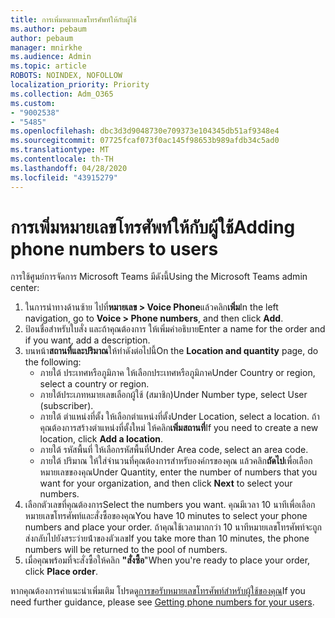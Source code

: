 ```yaml
---
title: การเพิ่มหมายเลขโทรศัพท์ให้กับผู้ใช้
ms.author: pebaum
author: pebaum
manager: mnirkhe
ms.audience: Admin
ms.topic: article
ROBOTS: NOINDEX, NOFOLLOW
localization_priority: Priority
ms.collection: Adm_O365
ms.custom:
- "9002538"
- "5485"
ms.openlocfilehash: dbc3d3d9048730e709373e104345db51af9348e4
ms.sourcegitcommit: 07725fcaf073f0ac145f98653b989afdb34c5ad0
ms.translationtype: MT
ms.contentlocale: th-TH
ms.lasthandoff: 04/28/2020
ms.locfileid: "43915279"
---
```

# <a name="adding-phone-numbers-to-users"></a><span data-ttu-id="b2ee2-102">การเพิ่มหมายเลขโทรศัพท์ให้กับผู้ใช้</span><span class="sxs-lookup"><span data-stu-id="b2ee2-102">Adding phone numbers to users</span></span>

<span data-ttu-id="b2ee2-103">การใช้ศูนย์การจัดการ Microsoft Teams มีดังนี้</span><span class="sxs-lookup"><span data-stu-id="b2ee2-103">Using the Microsoft Teams admin center:</span></span>

1. <span data-ttu-id="b2ee2-104">ในการนําทางด้านซ้าย ไปที่**หมายเลข > Voice Phone**แล้วคลิก**เพิ่ม**</span><span class="sxs-lookup"><span data-stu-id="b2ee2-104">In the left navigation, go to **Voice > Phone numbers**, and then click **Add**.</span></span>
2. <span data-ttu-id="b2ee2-105">ป้อนชื่อสําหรับใบสั่ง และถ้าคุณต้องการ ให้เพิ่มคําอธิบาย</span><span class="sxs-lookup"><span data-stu-id="b2ee2-105">Enter a name for the order and if you want, add a description.</span></span>
3. <span data-ttu-id="b2ee2-106">บนหน้า**สถานที่และปริมาณ**ให้ทําดังต่อไปนี้</span><span class="sxs-lookup"><span data-stu-id="b2ee2-106">On the **Location and quantity** page, do the following:</span></span>
    - <span data-ttu-id="b2ee2-107">ภายใต้ ประเทศหรือภูมิภาค ให้เลือกประเทศหรือภูมิภาค</span><span class="sxs-lookup"><span data-stu-id="b2ee2-107">Under Country or region, select a country or region.</span></span>
    - <span data-ttu-id="b2ee2-108">ภายใต้ประเภทหมายเลขเลือกผู้ใช้ (สมาชิก)</span><span class="sxs-lookup"><span data-stu-id="b2ee2-108">Under Number type, select User (subscriber).</span></span>
    - <span data-ttu-id="b2ee2-109">ภายใต้ ตําแหน่งที่ตั้ง ให้เลือกตําแหน่งที่ตั้ง</span><span class="sxs-lookup"><span data-stu-id="b2ee2-109">Under Location, select a location.</span></span> <span data-ttu-id="b2ee2-110">ถ้าคุณต้องการสร้างตําแหน่งที่ตั้งใหม่ ให้คลิก**เพิ่มสถานที่**</span><span class="sxs-lookup"><span data-stu-id="b2ee2-110">If you need to create a new location, click **Add a location**.</span></span>
    - <span data-ttu-id="b2ee2-111">ภายใต้ รหัสพื้นที่ ให้เลือกรหัสพื้นที่</span><span class="sxs-lookup"><span data-stu-id="b2ee2-111">Under Area code, select an area code.</span></span>
    - <span data-ttu-id="b2ee2-112">ภายใต้ ปริมาณ ให้ใส่จํานวนที่คุณต้องการสําหรับองค์กรของคุณ แล้วคลิก**ถัดไป**เพื่อเลือกหมายเลขของคุณ</span><span class="sxs-lookup"><span data-stu-id="b2ee2-112">Under Quantity, enter the number of numbers that you want for your organization, and then click **Next** to select your numbers.</span></span>
4. <span data-ttu-id="b2ee2-113">เลือกตัวเลขที่คุณต้องการ</span><span class="sxs-lookup"><span data-stu-id="b2ee2-113">Select the numbers you want.</span></span> <span data-ttu-id="b2ee2-114">คุณมีเวลา 10 นาทีเพื่อเลือกหมายเลขโทรศัพท์และสั่งซื้อของคุณ</span><span class="sxs-lookup"><span data-stu-id="b2ee2-114">You have 10 minutes to select your phone numbers and place your order.</span></span> <span data-ttu-id="b2ee2-115">ถ้าคุณใช้เวลามากกว่า 10 นาทีหมายเลขโทรศัพท์จะถูกส่งกลับไปยังสระว่ายน้ําของตัวเลข</span><span class="sxs-lookup"><span data-stu-id="b2ee2-115">If you take more than 10 minutes, the phone numbers will be returned to the pool of numbers.</span></span>
5. <span data-ttu-id="b2ee2-116">เมื่อคุณพร้อมที่จะสั่งซื้อให้คลิก **"สั่งซื้อ**"</span><span class="sxs-lookup"><span data-stu-id="b2ee2-116">When you're ready to place your order, click **Place order**.</span></span>

<span data-ttu-id="b2ee2-117">หากคุณต้องการคําแนะนําเพิ่มเติม โปรดดู[การขอรับหมายเลขโทรศัพท์สําหรับผู้ใช้ของคุณ](https://docs.microsoft.com/microsoftteams/getting-phone-numbers-for-your-users)</span><span class="sxs-lookup"><span data-stu-id="b2ee2-117">If you need further guidance, please see [Getting phone numbers for your users](https://docs.microsoft.com/microsoftteams/getting-phone-numbers-for-your-users).</span></span>

